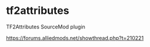 # tf2attributes
TF2Attributes SourceMod plugin

https://forums.alliedmods.net/showthread.php?t=210221

